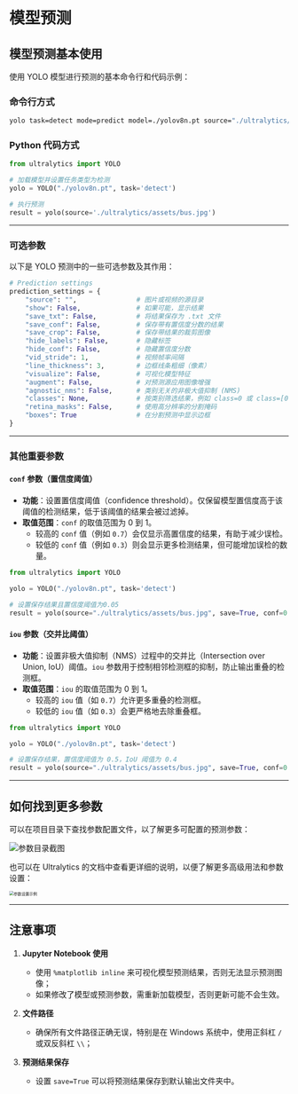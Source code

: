 # 模型预测

## 模型预测基本使用

使用 YOLO 模型进行预测的基本命令行和代码示例：

### 命令行方式

```bash
yolo task=detect mode=predict model=./yolov8n.pt source="./ultralytics/assets/bus.jpg"
```

### Python 代码方式

```python
from ultralytics import YOLO

# 加载模型并设置任务类型为检测
yolo = YOLO("./yolov8n.pt", task='detect')

# 执行预测
result = yolo(source='./ultralytics/assets/bus.jpg')
```

***

### 可选参数

以下是 YOLO 预测中的一些可选参数及其作用：

```python
# Prediction settings
prediction_settings = {
    "source": "",               # 图片或视频的源目录
    "show": False,              # 如果可能，显示结果
    "save_txt": False,          # 将结果保存为 .txt 文件
    "save_conf": False,         # 保存带有置信度分数的结果
    "save_crop": False,         # 保存带结果的裁剪图像
    "hide_labels": False,       # 隐藏标签
    "hide_conf": False,         # 隐藏置信度分数
    "vid_stride": 1,            # 视频帧率间隔
    "line_thickness": 3,        # 边框线条粗细（像素）
    "visualize": False,         # 可视化模型特征
    "augment": False,           # 对预测源应用图像增强
    "agnostic_nms": False,      # 类别无关的非极大值抑制 (NMS)
    "classes": None,            # 按类别筛选结果，例如 class=0 或 class=[0,2,3]
    "retina_masks": False,      # 使用高分辨率的分割掩码
    "boxes": True               # 在分割预测中显示边框
}
```

---

### 其他重要参数

#### `conf` 参数（置信度阈值）

- **功能**：设置置信度阈值（confidence threshold）。仅保留模型置信度高于该阈值的检测结果，低于该阈值的结果会被过滤掉。
- **取值范围**：`conf` 的取值范围为 0 到 1。
  - 较高的 `conf` 值（例如 `0.7`）会仅显示高置信度的结果，有助于减少误检。
  - 较低的 `conf` 值（例如 `0.3`）则会显示更多检测结果，但可能增加误检的数量。

```python
from ultralytics import YOLO

yolo = YOLO("./yolov8n.pt", task='detect')

# 设置保存结果且置信度阈值为0.05
result = yolo(source="./ultralytics/assets/bus.jpg", save=True, conf=0.05)
```

#### `iou` 参数（交并比阈值）

- **功能**：设置非极大值抑制（NMS）过程中的交并比（Intersection over Union, IoU）阈值。`iou` 参数用于控制相邻检测框的抑制，防止输出重叠的检测框。
- **取值范围**：`iou` 的取值范围为 0 到 1。
  - 较高的 `iou` 值（如 `0.7`）允许更多重叠的检测框。
  - 较低的 `iou` 值（如 `0.3`）会更严格地去除重叠框。

```python
from ultralytics import YOLO

yolo = YOLO("./yolov8n.pt", task='detect')

# 设置保存结果，置信度阈值为 0.5，IoU 阈值为 0.4
result = yolo(source="./ultralytics/assets/bus.jpg", save=True, conf=0.5, iou=0.4)
```

---

## 如何找到更多参数

可以在项目目录下查找参数配置文件，以了解更多可配置的预测参数：

![参数目录截图](https://leafalice-image.oss-cn-hangzhou.aliyuncs.com/img/image-20241110145027827.png)

也可以在 Ultralytics 的文档中查看更详细的说明，以便了解更多高级用法和参数设置：

<img src="https://leafalice-image.oss-cn-hangzhou.aliyuncs.com/img/image-20241110150938395.png" alt="参数设置示例" style="zoom:50%;" />

***

## 注意事项

1. **Jupyter Notebook 使用**

   - 使用 `%matplotlib inline` 来可视化模型预测结果，否则无法显示预测图像；
   - 如果修改了模型或预测参数，需重新加载模型，否则更新可能不会生效。

2. **文件路径**

   - 确保所有文件路径正确无误，特别是在 Windows 系统中，使用正斜杠 `/` 或双反斜杠 `\\`；

3. **预测结果保存**
   - 设置 `save=True` 可以将预测结果保存到默认输出文件夹中。
